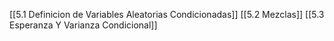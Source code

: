[[5.1 Definicion de Variables Aleatorias Condicionadas]]
[[5.2 Mezclas]]
[[5.3 Esperanza Y Varianza Condicional]]